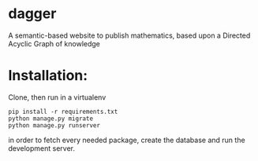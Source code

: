 # dagger
A semantic-based website to publish mathematics, based upon a Directed Acyclic Graph of knowledge

# Installation:
Clone, then run in a virtualenv

    pip install -r requirements.txt
    python manage.py migrate
    python manage.py runserver

in order to fetch every needed package, create the database and run the development server.
